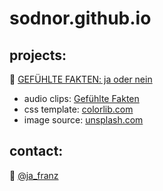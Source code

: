 # sodnor.github.io
## projects:
🦎  [GEFÜHLTE FAKTEN: ja oder nein](../fakten)
* audio clips: [Gefühlte Fakten](https://gefuehltefakten.de) 
* css template: [colorlib.com](https://colorlib.com)
* image source: [unsplash.com](https://unsplash.com/photos/4ePxJT_ffKw)  

## contact:
🐤  [@ja_franz](https://twitter.com/ja_franz "Twitter: @ja_franz")
